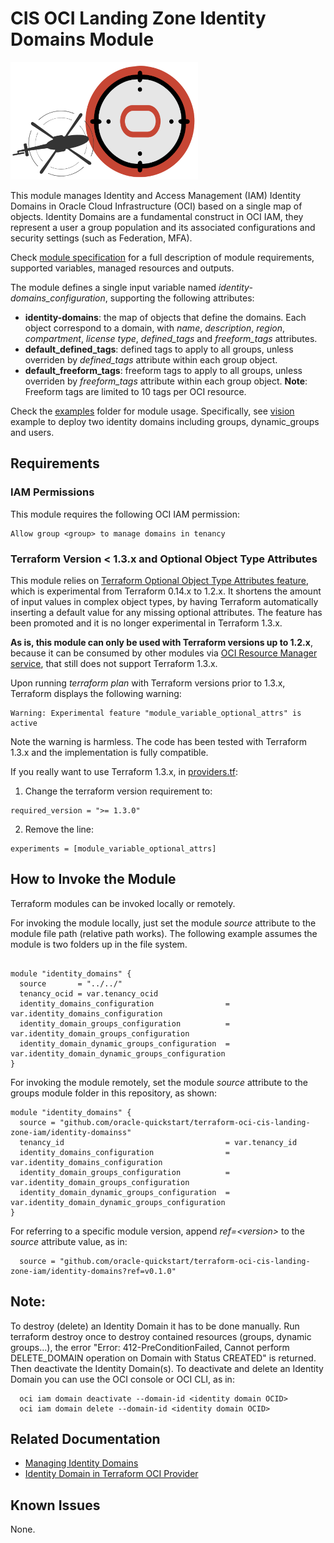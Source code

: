 # CIS OCI Landing Zone Identity Domains Module

![Landing Zone logo](../landing_zone_300.png)

This module manages Identity and Access Management (IAM) Identity Domains in Oracle Cloud Infrastructure (OCI) based on a single map of objects. Identity Domains are a fundamental construct in OCI IAM, they represent a user a group population and its associated configurations and security settings (such as Federation, MFA).

Check [module specification](./SPEC.md) for a full description of module requirements, supported variables, managed resources and outputs.

The module defines a single input variable named *identity-domains_configuration*, supporting the following attributes:
   - **identity-domains**: the map of objects that define the domains. Each object correspond to a domain, with *name*, *description*, *region*, *compartment*, *license type*, *defined_tags* and *freeform_tags* attributes.
   - **default_defined_tags**: defined tags to apply to all groups, unless overriden by *defined_tags* attribute within each group object.
   - **default_freeform_tags**: freeform tags to apply to all groups, unless overriden by *freeform_tags* attribute within each group object.
     **Note**: Freeform tags are limited to 10 tags per OCI resource.

Check the [examples](./examples/) folder for module usage. Specifically, see [vision](./examples/vision/README.md) example to deploy two identity domains including groups, dynamic_groups and users.

## Requirements
### IAM Permissions

This module requires the following OCI IAM permission:
```
Allow group <group> to manage domains in tenancy
```
### Terraform Version < 1.3.x and Optional Object Type Attributes
This module relies on [Terraform Optional Object Type Attributes feature](https://developer.hashicorp.com/terraform/language/expressions/type-constraints#optional-object-type-attributes), which is experimental from Terraform 0.14.x to 1.2.x. It shortens the amount of input values in complex object types, by having Terraform automatically inserting a default value for any missing optional attributes. The feature has been promoted and it is no longer experimental in Terraform 1.3.x.

**As is, this module can only be used with Terraform versions up to 1.2.x**, because it can be consumed by other modules via [OCI Resource Manager service](https://docs.oracle.com/en-us/iaas/Content/ResourceManager/home.htm), that still does not support Terraform 1.3.x.

Upon running *terraform plan* with Terraform versions prior to 1.3.x, Terraform displays the following warning:
```
Warning: Experimental feature "module_variable_optional_attrs" is active
```

Note the warning is harmless. The code has been tested with Terraform 1.3.x and the implementation is fully compatible.

If you really want to use Terraform 1.3.x, in [providers.tf](./providers.tf):
1. Change the terraform version requirement to:
```
required_version = ">= 1.3.0"
```
2. Remove the line:
```
experiments = [module_variable_optional_attrs]
```
## How to Invoke the Module

Terraform modules can be invoked locally or remotely. 

For invoking the module locally, just set the module *source* attribute to the module file path (relative path works). The following example assumes the module is two folders up in the file system.
```

module "identity_domains" {
  source       = "../../"
  tenancy_ocid = var.tenancy_ocid
  identity_domains_configuration                = var.identity_domains_configuration
  identity_domain_groups_configuration          = var.identity_domain_groups_configuration
  identity_domain_dynamic_groups_configuration  = var.identity_domain_dynamic_groups_configuration
}
```

For invoking the module remotely, set the module *source* attribute to the groups module folder in this repository, as shown:
```
module "identity_domains" {
  source = "github.com/oracle-quickstart/terraform-oci-cis-landing-zone-iam/identity-domainss"
  tenancy_id                                    = var.tenancy_id
  identity_domains_configuration                = var.identity_domains_configuration
  identity_domain_groups_configuration          = var.identity_domain_groups_configuration
  identity_domain_dynamic_groups_configuration  = var.identity_domain_dynamic_groups_configuration
}
```
For referring to a specific module version, append *ref=\<version\>* to the *source* attribute value, as in:
```
  source = "github.com/oracle-quickstart/terraform-oci-cis-landing-zone-iam/identity-domains?ref=v0.1.0"
```
## Note: 
To destroy (delete) an Identity Domain it has to be done manually.  Run terraform destroy once to destroy contained resources (groups, dynamic groups...), the error "Error: 412-PreConditionFailed, Cannot perform DELETE_DOMAIN operation on Domain with Status CREATED" is returned.  Then deactivate the Identity Domain(s).  To deactivate and delete an Identity Domain you can use the OCI console or OCI CLI, as in:
```
  oci iam domain deactivate --domain-id <identity domain OCID>
  oci iam domain delete --domain-id <identity domain OCID>
```

## Related Documentation
- [Managing Identity Domains](https://docs.oracle.com/en-us/iaas/Content/Identity/domains/overview.htm)
- [Identity Domain in Terraform OCI Provider](https://registry.terraform.io/providers/oracle/oci/latest/docs/resources/identity_domain)

## Known Issues
None.
